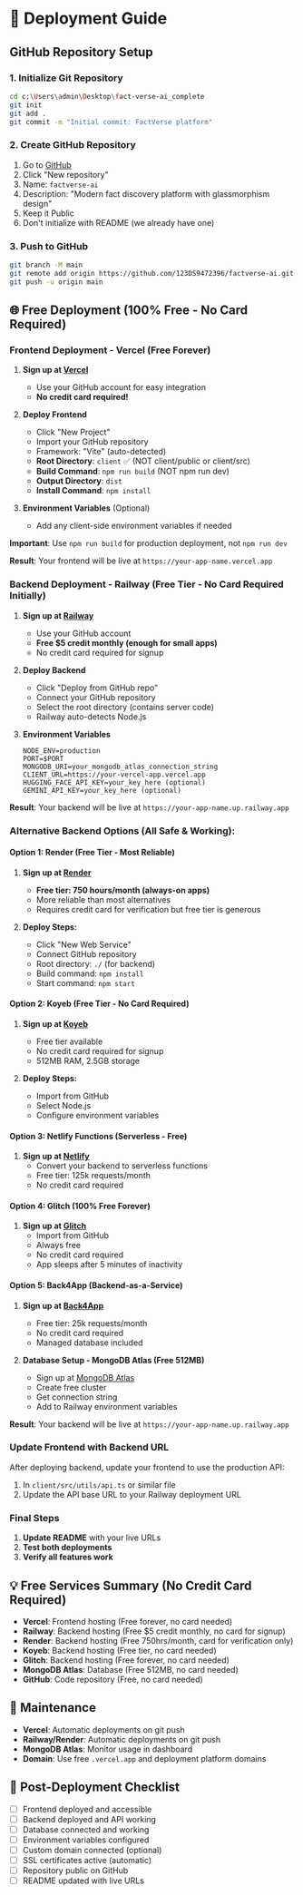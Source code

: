 # 🚀 Deployment Guide

## GitHub Repository Setup

### 1. Initialize Git Repository
```bash
cd c:\Users\admin\Desktop\fact-verse-ai_complete
git init
git add .
git commit -m "Initial commit: FactVerse platform"
```

### 2. Create GitHub Repository
1. Go to [GitHub](https://github.com/123DS9472396)
2. Click "New repository"
3. Name: `factverse-ai`
4. Description: "Modern fact discovery platform with glassmorphism design"
5. Keep it Public
6. Don't initialize with README (we already have one)

### 3. Push to GitHub
```bash
git branch -M main
git remote add origin https://github.com/123DS9472396/factverse-ai.git
git push -u origin main
```

## 🌐 Free Deployment (100% Free - No Card Required)

### Frontend Deployment - Vercel (Free Forever)

1. **Sign up at [Vercel](https://vercel.com)**
   - Use your GitHub account for easy integration
   - **No credit card required!**

2. **Deploy Frontend**
   - Click "New Project"
   - Import your GitHub repository
   - Framework: "Vite" (auto-detected)
   - **Root Directory**: `client` ✅ (NOT client/public or client/src)
   - **Build Command**: `npm run build` (NOT npm run dev)
   - **Output Directory**: `dist`
   - **Install Command**: `npm install`

3. **Environment Variables** (Optional)
   - Add any client-side environment variables if needed

**Important**: Use `npm run build` for production deployment, not `npm run dev`

**Result**: Your frontend will be live at `https://your-app-name.vercel.app`

### Backend Deployment - Railway (Free Tier - No Card Required Initially)

1. **Sign up at [Railway](https://railway.app)**
   - Use your GitHub account
   - **Free $5 credit monthly (enough for small apps)**
   - No credit card required for signup

2. **Deploy Backend**
   - Click "Deploy from GitHub repo"
   - Connect your GitHub repository
   - Select the root directory (contains server code)
   - Railway auto-detects Node.js

3. **Environment Variables**
   ```
   NODE_ENV=production
   PORT=$PORT
   MONGODB_URI=your_mongodb_atlas_connection_string
   CLIENT_URL=https://your-vercel-app.vercel.app
   HUGGING_FACE_API_KEY=your_key_here (optional)
   GEMINI_API_KEY=your_key_here (optional)
   ```

**Result**: Your backend will be live at `https://your-app-name.up.railway.app`

### Alternative Backend Options (All Safe & Working):

#### Option 1: Render (Free Tier - Most Reliable)
1. **Sign up at [Render](https://render.com)**
   - **Free tier: 750 hours/month (always-on apps)**
   - More reliable than most alternatives
   - Requires credit card for verification but free tier is generous

2. **Deploy Steps:**
   - Click "New Web Service"
   - Connect GitHub repository
   - Root directory: `./` (for backend)
   - Build command: `npm install`
   - Start command: `npm start`

#### Option 2: Koyeb (Free Tier - No Card Required)
1. **Sign up at [Koyeb](https://www.koyeb.com)**
   - Free tier available
   - No credit card required for signup
   - 512MB RAM, 2.5GB storage

2. **Deploy Steps:**
   - Import from GitHub
   - Select Node.js
   - Configure environment variables

#### Option 3: Netlify Functions (Serverless - Free)
1. **Sign up at [Netlify](https://netlify.com)**
   - Convert your backend to serverless functions
   - Free tier: 125k requests/month
   - No credit card required

#### Option 4: Glitch (100% Free Forever)
1. **Sign up at [Glitch](https://glitch.com)**
   - Import from GitHub
   - Always free
   - No credit card required
   - App sleeps after 5 minutes of inactivity

#### Option 5: Back4App (Backend-as-a-Service)
1. **Sign up at [Back4App](https://www.back4app.com)**
   - Free tier: 25k requests/month
   - No credit card required
   - Managed database included

4. **Database Setup - MongoDB Atlas (Free 512MB)**
   - Sign up at [MongoDB Atlas](https://www.mongodb.com/atlas)
   - Create free cluster
   - Get connection string
   - Add to Railway environment variables

**Result**: Your backend will be live at `https://your-app-name.up.railway.app`

### Update Frontend with Backend URL

After deploying backend, update your frontend to use the production API:

1. In `client/src/utils/api.ts` or similar file
2. Update the API base URL to your Railway deployment URL

### Final Steps

1. **Update README** with your live URLs
2. **Test both deployments**
3. **Verify all features work**

## 💡 Free Services Summary (No Credit Card Required)

- **Vercel**: Frontend hosting (Free forever, no card needed)
- **Railway**: Backend hosting (Free $5 credit monthly, no card for signup)
- **Render**: Backend hosting (Free 750hrs/month, card for verification only)
- **Koyeb**: Backend hosting (Free tier, no card needed)
- **Glitch**: Backend hosting (Free forever, no card needed)
- **MongoDB Atlas**: Database (Free 512MB, no card needed)
- **GitHub**: Code repository (Free, no card needed)

## 🔧 Maintenance

- **Vercel**: Automatic deployments on git push
- **Railway/Render**: Automatic deployments on git push  
- **MongoDB Atlas**: Monitor usage in dashboard
- **Domain**: Use free `.vercel.app` and deployment platform domains

## 📝 Post-Deployment Checklist

- [ ] Frontend deployed and accessible
- [ ] Backend deployed and API working
- [ ] Database connected and working
- [ ] Environment variables configured
- [ ] Custom domain connected (optional)
- [ ] SSL certificates active (automatic)
- [ ] Repository public on GitHub
- [ ] README updated with live URLs

